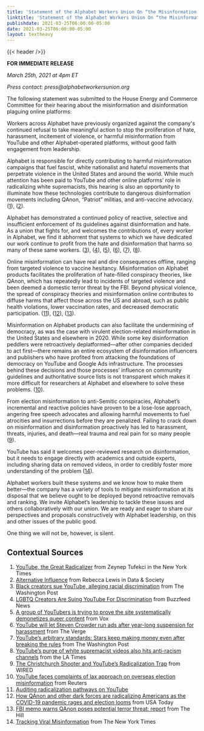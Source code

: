 ```yaml
---
title: 'Statement of the Alphabet Workers Union On “the Misinformation and Disinformation Plaguing Online Platforms” Before the House Energy and Commerce Committee March 25, 2021'
linktitle: 'Statement of the Alphabet Workers Union On “the Misinformation and Disinformation Plaguing Online Platforms” Before the House Energy and Commerce Committee March 25, 2021'
publishdate: 2021-03-25T06:00:00-05:00
date: 2021-03-25T06:00:00-05:00
layout: textheavy
---
```


{{< header />}}

**FOR IMMEDIATE RELEASE**

_March 25th, 2021 at 4pm ET_

_Press contact: press@alphabetworkersunion.org_

The following statement was submitted to the House Energy and Commerce Committee for their hearing about the misinformation and disinformation plaguing online platforms:

Workers across Alphabet have previously organized against the company's continued refusal to take meaningful action to stop the proliferation of hate, harassment, incitement of violence, or harmful misinformation from YouTube and other Alphabet-operated platforms, without good faith engagement from leadership.

Alphabet is responsible for directly contributing to harmful misinformation campaigns that fuel fascist, white nationalist and hateful movements that perpetrate violence in the United States and around the world. While much attention has been paid to YouTube and other online platforms’ role in radicalizing white supremacists, this hearing is also an opportunity to illuminate how these technologies contribute to dangerous disinformation movements including QAnon, “Patriot” militias, and anti-vaccine advocacy. ([1](https://www.nytimes.com/2018/03/10/opinion/sunday/youtube-politics-radical.html)), ([2](https://datasociety.net/library/alternative-influence/)).

Alphabet has demonstrated a continued policy of reactive, selective and insufficient enforcement of its guidelines against disinformation and hate. As a union that fights for, and welcomes the contributions of, every worker in Alphabet, we find it abhorrent that systems to which we have dedicated our work continue to profit from the hate and disinformation that harms so many of these same workers. ([3](https://www.washingtonpost.com/technology/2020/06/18/black-creators-sue-youtube-alleged-race-discrimination/)), ([4](https://www.buzzfeednews.com/article/laurenstrapagiel/lgbtq-creators-youtube-lawsuit)), ([5](https://www.vox.com/culture/2019/10/10/20893258/youtube-lgbtq-censorship-demonetization-nerd-city-algorithm-report)), ([6](https://www.theverge.com/2020/8/12/21365601/youtube-steven-crowder-monetization-reinstated-harassment-carlos-maza)), ([7](https://www.washingtonpost.com/technology/2019/08/09/youtubes-arbitrary-standards-stars-keep-making-money-even-after-breaking-rules/)), ([8](https://www.latimes.com/business/la-fi-tn-youtube-hate-extremism-20190606-story.html)).

Online misinformation can have real and dire consequences offline, ranging from targeted violence to vaccine hesitancy. Misinformation on Alphabet products facilitates the proliferation of hate-filled conspiracy theories, like QAnon, which has repeatedly lead to incidents of targeted violence and been deemed a domestic terror threat by the FBI. Beyond physical violence, the spread of conspiracy theories and misinformation online contributes to diffuse harms that affect those across the US and abroad, such as public health violations, lower vaccination rates, and decreased democratic participation. ([11](https://dl.acm.org/doi/abs/10.1145/3351095.3372879)), ([12](https://www.usatoday.com/in-depth/tech/2020/08/31/qanon-conspiracy-theories-trump-election-covid-19-pandemic-extremist-groups/5662374002/)), ([13](https://thehill.com/policy/national-security/fbi/455770-fbi-memo-warns-qanon-poses-a-potential-terror-threat-report)).

Misinformation on Alphabet products can also facilitate the undermining of democracy, as was the case with virulent election-related misinformation in the United States and elsewhere in 2020. While some key disinformation peddlers were retroactively deplatformed—after other companies decided to act first—there remains an entire ecosystem of disinformation influencers and publishers who have profited from attacking the foundations of democracy on YouTube and Google Ads infrastructure. The processes behind these decisions and those processes’ influence on community guidelines and authoritative source lists is not transparent which makes it more difficult for researchers at Alphabet and elsewhere to solve these problems. ([10](http://reuters.com/article/us-youtube-myanmar-misinformation/youtube-faces-complaints-of-lax-approach-on-overseas-election-misinformation-idUSKBN28S0QE)).

From election misinformation to anti-Semitic conspiracies, Alphabet’s incremental and reactive policies have proven to be a lose-lose approach, angering free speech advocates and allowing harmful movements to fuel atrocities and insurrections before they are penalized. Failing to crack down on misinformation and disinformation proactively has led to harassment, threats, injuries, and death—real trauma and real pain for so many people ([9](https://www.wired.com/story/christchurch-shooter-youtube-radicalization-extremism/)).

YouTube has said it welcomes peer-reviewed research on disinformation, but it needs to engage directly with academics and outside experts, including sharing data on removed videos, in order to credibly foster more understanding of the problem ([14](https://www.nytimes.com/live/2020/2020-election-misinformation-distortions#youtube-clamped-down-on-content-but-researchers-say-qanon-still-spread)).

Alphabet workers built these systems and we know how to make them better—the company has a variety of tools to mitigate misinformation at its disposal that we believe ought to be deployed beyond retroactive removals and ranking. We invite Alphabet’s leadership to tackle these issues and others collaboratively with our union. We are ready and eager to share our perspectives and proposals constructively with Alphabet leadership, on this and other issues of the public good.

One thing we will not be, however, is silent.

## Contextual Sources

1. [YouTube, the Great Radicalizer](https://www.nytimes.com/2018/03/10/opinion/sunday/youtube-politics-radical.html) from Zeynep Tufekci in the New York Times
2. [Alternative Influence](https://datasociety.net/library/alternative-influence/) from Rebecca Lewis in Data & Society
3. [Black creators sue YouTube, alleging racial discrimination](https://www.washingtonpost.com/technology/2020/06/18/black-creators-sue-youtube-alleged-race-discrimination/) from The Washington Post
4. [LGBTQ Creators Are Suing YouTube For Discrimination](https://www.buzzfeednews.com/article/laurenstrapagiel/lgbtq-creators-youtube-lawsuit) from Buzzfeed News
5. [A group of YouTubers is trying to prove the site systematically demonetizes queer content](https://www.vox.com/culture/2019/10/10/20893258/youtube-lgbtq-censorship-demonetization-nerd-city-algorithm-report) from Vox
6. [YouTube will let Steven Crowder run ads after year-long suspension for harassment](https://www.theverge.com/2020/8/12/21365601/youtube-steven-crowder-monetization-reinstated-harassment-carlos-maza) from The Verge
7. [YouTube’s arbitrary standards: Stars keep making money even after breaking the rules](https://www.washingtonpost.com/technology/2019/08/09/youtubes-arbitrary-standards-stars-keep-making-money-even-after-breaking-rules/) from The Washington Post
8. [YouTube’s purge of white supremacist videos also hits anti-racism channels](https://www.latimes.com/business/la-fi-tn-youtube-hate-extremism-20190606-story.html) from the LA Times
9. [The Christchurch Shooter and YouTube’s Radicalization Trap](https://www.wired.com/story/christchurch-shooter-youtube-radicalization-extremism/) from WIRED
10. [YouTube faces complaints of lax approach on overseas election misinformation](https://www.reuters.com/article/us-youtube-myanmar-misinformation/youtube-faces-complaints-of-lax-approach-on-overseas-election-misinformation-idUSKBN28S0QE) from Reuters
11. [Auditing radicalization pathways on YouTube](https://dl.acm.org/doi/abs/10.1145/3351095.3372879)
12. [How QAnon and other dark forces are radicalizing Americans as the COVID-19 pandemic rages and election looms](https://www.usatoday.com/in-depth/tech/2020/08/31/qanon-conspiracy-theories-trump-election-covid-19-pandemic-extremist-groups/5662374002/) from USA Today
13. [FBI memo warns QAnon poses potential terror threat: report](https://thehill.com/policy/national-security/fbi/455770-fbi-memo-warns-qanon-poses-a-potential-terror-threat-report) from The Hill
14. [Tracking Viral Misinformation](https://www.nytimes.com/live/2020/2020-election-misinformation-distortions#youtube-clamped-down-on-content-but-researchers-say-qanon-still-spread) from The New York Times
